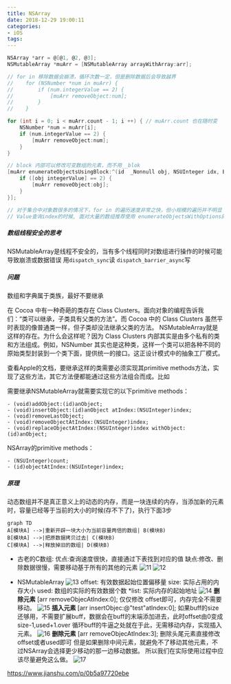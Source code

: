 ```yaml
---
title: NSArray
date: 2018-12-29 19:00:11
categories:
- iOS
tags:
---
```


```objective-c
NSArray *arr = @[@1, @2, @3];
NSMutableArray *muArr = [NSMutableArray arrayWithArray:arr];

// for in 移除数据会崩溃，循环次数一定，但是删除数据后会导致越界
//    for (NSNumber *num in muArr) {
//        if (num.integerValue == 2) {
//            [muArr removeObject:num];
//        }
//    }

for (int i = 0; i < muArr.count - 1; i ++) { // muArr.count 也在随时变
	NSNumber *num = muArr[i];
	if (num.integerValue == 2) {
		[muArr removeObject:num];
	}
}

// block 内部可以修改可变数组的元素，而不用__blok
[muArr enumerateObjectsUsingBlock:^(id  _Nonnull obj, NSUInteger idx, BOOL * _Nonnull stop) {
	if ([obj integerValue] == 2) {
		[muArr removeObject:obj];
	}
}];

// 对于集合中对象数很多的情况下，for in 的遍历速度非常之快，但小规模的遍历并不明显（还没普通for循环快）
// Value查询index的时候, 面对大量的数组推荐使用 enumerateObjectsWithOptions的并行方法.
```



##### 数组线程安全的思考
NSMutableArray是线程不安全的，当有多个线程同时对数组进行操作的时候可能导致崩溃或数据错误
用`dispatch_sync`读
`dispatch_barrier_async`写

##### 问题
数组和字典属于类族，最好不要继承

在 Cocoa 中有一种奇葩的类存在 Class Clusters。面向对象的编程告诉我们：“类可以继承，子类具有父类的方法”。而 Cocoa 中的 Class Clusters 虽然平时表现的像普通类一样，但子类却没法继承父类的方法。 NSMutableArray就是这样的存在。为什么会这样呢？因为 Class Clusters 内部其实是由多个私有的类和方法组成。例如，NSNumber 其实也是这种类，这样一个类可以把各种不同的原始类型封装到一个类下面，提供统一的接口。这正设计模式中的抽象工厂模式。

查看Apple的文档，要继承这样的类需要必须实现其primitive methods方法，实现了这些方法，其它方法便都能通过这些方法组合而成。比如

需要继承NSMutableArray就需要实现它的以下primitive methods：
```
- (void)addObject:(id)anObject;
- (void)insertObject:(id)anObject atIndex:(NSUInteger)index;
- (void)removeLastObject;
- (void)removeObjectAtIndex:(NSUInteger)index;
- (void)replaceObjectAtIndex:(NSUInteger)index withObject:(id)anObject;
```
NSArray的primitive methods：
```
- (NSUInteger)count;
- (id)objectAtIndex:(NSUInteger)index;
```



##### 原理
动态数组并不是真正意义上的动态的内存，而是一块连续的内存，当添加新的元素时，容量已经等于当前的大小的时候(存不下了)，执行下面3步
```mermaid
graph TD
A[模块A] -->|重新开辟一块大小为当前容量两倍的数组| B(模块B)
B[模块A] -->|把原数据拷贝过去| C(模块B)
C[模块A] -->|释放掉旧的数组| D(模块B)
```

- 古老的C数组:
优点:查询速度很快，直接通过下表找到对应的值
缺点:修改、删除数据很慢，需要移动基于所有的其他的元素
![11](http://ww1.sinaimg.cn/large/006tNc79ly1g4mdkci3foj30he0aggo1.jpg)
![12](http://ww1.sinaimg.cn/large/006tNc79ly1g4mdl3mkxhj30ft0aiq51.jpg)

- NSMutableArray
![13](http://ww4.sinaimg.cn/large/006tNc79ly1g4mdlu6em5j30hn08qgmt.jpg)
offset: 有效数据起始位置偏移量
size: 实际占用的内存大小
used: 数组的实际的有效数据个数
*list: 实际内存的起始地址
![14](http://ww2.sinaimg.cn/large/006tNc79ly1g4mdm4mjq0j30hs08k75u.jpg)
**删除元素**
[arr removeObjecAtIndex:0];
仅仅修改 offset即可，内存完全不需要移动。
![15](http://ww4.sinaimg.cn/large/006tNc79ly1g4mdme4pl0j30ha0eptcm.jpg)
**插入元素**
[arr insertObjec:@"test"atIndex:0];
如果buff的size还够用，不需要扩展buff，数据会在buff的末端添加进去，此时offset由0变成size-1,used+1.over
循环buff的牛逼之处就在于此，无需移动内存，实现插入元素。
![16](http://ww2.sinaimg.cn/large/006tNc79ly1g4mdmq6ytlj30fn0bgach.jpg)
**删除元素**
[arr removeObjecAtIndex:3];
删除头尾元素直接修改offset或者used即可
但是如果删除中间元素，就避免不了移动其他元素，不过NSArray会选择更少移动的那一边移动数据。
所以我们在实际使用过程中应该尽量避免这么做。
![17](http://ww1.sinaimg.cn/large/006tNc79ly1g4mdn1h8puj30h60a7779.jpg)


https://www.jianshu.com/p/0b5a97720ebe
